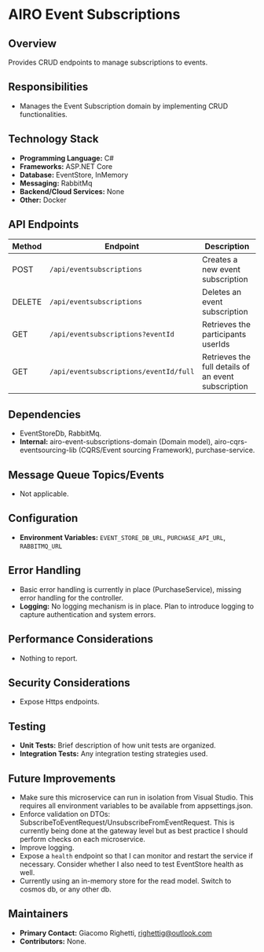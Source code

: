 # AIRO Event Subscriptions

## Overview
Provides CRUD endpoints to manage subscriptions to events.

## Responsibilities
- Manages the Event Subscription domain by implementing CRUD functionalities.

## Technology Stack
- **Programming Language:** C#
- **Frameworks:** ASP.NET Core
- **Database:** EventStore, InMemory
- **Messaging:** RabbitMq
- **Backend/Cloud Services:** None
- **Other:** Docker

## API Endpoints
| Method | Endpoint                               | Description                                         |
|--------|----------------------------------------|-----------------------------------------------------|
| POST   | `/api/eventsubscriptions`              | Creates a new event subscription                    |
| DELETE | `/api/eventsubscriptions`              | Deletes an event subscription                       |
| GET    | `/api/eventsubscriptions?eventId`      | Retrieves the participants userIds                  |
| GET    | `/api/eventsubscriptions/eventId/full` | Retrieves the full details of an event subscription |

## Dependencies
- EventStoreDb, RabbitMq.
- **Internal:** airo-event-subscriptions-domain (Domain model), airo-cqrs-eventsourcing-lib (CQRS/Event sourcing Framework), purchase-service.

## Message Queue Topics/Events
- Not applicable.

## Configuration
- **Environment Variables:** `EVENT_STORE_DB_URL`, `PURCHASE_API_URL`, `RABBITMQ_URL`

## Error Handling
- Basic error handling is currently in place (PurchaseService), missing error handling for the controller.
- **Logging:** No logging mechanism is in place. Plan to introduce logging to capture authentication and system errors.

## Performance Considerations
- Nothing to report.

## Security Considerations
- Expose Https endpoints.

## Testing
- **Unit Tests:** Brief description of how unit tests are organized.
- **Integration Tests:** Any integration testing strategies used.

## Future Improvements
- Make sure this microservice can run in isolation from Visual Studio. This requires all environment variables to be available from appsettings.json.
- Enforce validation on DTOs: SubscribeToEventRequest/UnsubscribeFromEventRequest. This is currently being done at the gateway level but as best practice I should perform checks on each microservice.
- Improve logging.
- Expose a `health` endpoint so that I can monitor and restart the service if necessary. Consider whether I also need to test EventStore health as well.
- Currently using an in-memory store for the read model. Switch to cosmos db, or any other 
db.

## Maintainers
- **Primary Contact:** Giacomo Righetti, righettig@outlook.com
- **Contributors:** None.
